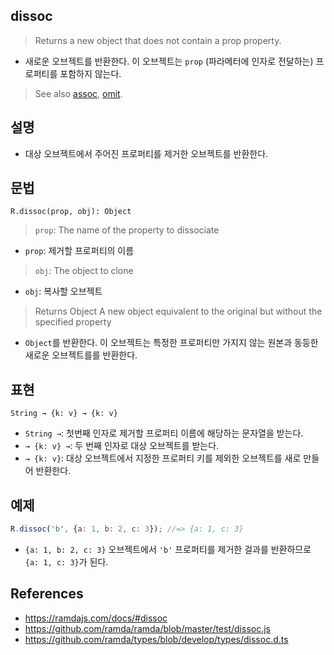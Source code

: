 ## dissoc

> Returns a new object that does not contain a prop property.
- 새로운 오브젝트를 반환한다. 이 오브젝트는 `prop` (파라메터에 인자로 전달하는) 프로퍼티를 포함하지 않는다.
> See also [assoc](./assoc.md), [omit](./omit.md).

## 설명

- 대상 오브젝트에서 주어진 프로퍼티를 제거한 오브젝트를 반환한다.

## 문법

```
R.dissoc(prop, obj): Object
```

> `prop`: The name of the property to dissociate
- `prop`: 제거할 프로퍼티의 이름 
> `obj`: The object to clone
- `obj`: 복사할 오브젝트
> Returns Object A new object equivalent to the original but without the specified property
- `Object`를 반환한다. 이 오브젝트는 특정한 프로퍼티만 가지지 않는 원본과 동등한 새로운 오브젝트를를 반환한다.

## 표현

```
String → {k: v} → {k: v}
```
- `String →`: 첫번째 인자로 제거할 프로퍼티 이름에 해당하는 문자열을 받는다.
- `→ {k: v} →`: 두 번째 인자로 대상 오브젝트를 받는다.
- `→ {k: v}`: 대상 오브젝트에서 지정한 프로퍼티 키를 제외한 오브젝트를 새로 만들어 반환한다.

## 예제

```js
R.dissoc('b', {a: 1, b: 2, c: 3}); //=> {a: 1, c: 3}
```
- `{a: 1, b: 2, c: 3}` 오브젝트에서 `'b'` 프로퍼티를 제거한 걸과를 반환하므로 `{a: 1, c: 3}`가 된다.

## References
- https://ramdajs.com/docs/#dissoc
- https://github.com/ramda/ramda/blob/master/test/dissoc.js
- https://github.com/ramda/types/blob/develop/types/dissoc.d.ts
